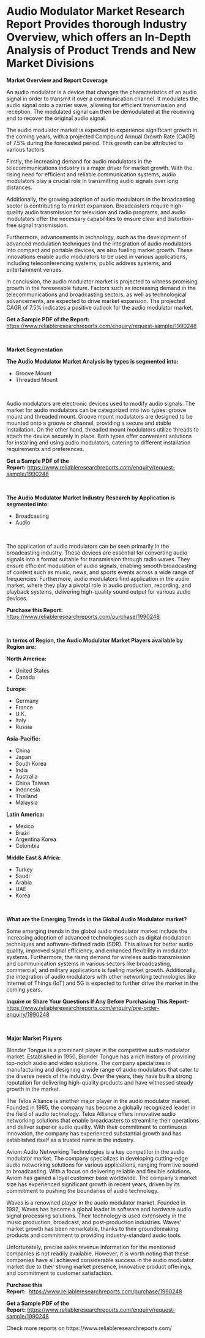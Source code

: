 <p><h1>Audio Modulator Market Research Report Provides thorough Industry Overview, which offers an In-Depth Analysis of Product Trends and New Market Divisions</h1></p><p><strong>Market Overview and Report Coverage</strong></p>
<p><p>An audio modulator is a device that changes the characteristics of an audio signal in order to transmit it over a communication channel. It modulates the audio signal onto a carrier wave, allowing for efficient transmission and reception. The modulated signal can then be demodulated at the receiving end to recover the original audio signal.</p><p>The audio modulator market is expected to experience significant growth in the coming years, with a projected Compound Annual Growth Rate (CAGR) of 7.5% during the forecasted period. This growth can be attributed to various factors.</p><p>Firstly, the increasing demand for audio modulators in the telecommunications industry is a major driver for market growth. With the rising need for efficient and reliable communication systems, audio modulators play a crucial role in transmitting audio signals over long distances.</p><p>Additionally, the growing adoption of audio modulators in the broadcasting sector is contributing to market expansion. Broadcasters require high-quality audio transmission for television and radio programs, and audio modulators offer the necessary capabilities to ensure clear and distortion-free signal transmission.</p><p>Furthermore, advancements in technology, such as the development of advanced modulation techniques and the integration of audio modulators into compact and portable devices, are also fueling market growth. These innovations enable audio modulators to be used in various applications, including teleconferencing systems, public address systems, and entertainment venues.</p><p>In conclusion, the audio modulator market is projected to witness promising growth in the foreseeable future. Factors such as increasing demand in the telecommunications and broadcasting sectors, as well as technological advancements, are expected to drive market expansion. The projected CAGR of 7.5% indicates a positive outlook for the audio modulator market.</p></p>
<p><strong>Get a Sample PDF of the Report:</strong> <a href="https://www.reliableresearchreports.com/enquiry/request-sample/1990248">https://www.reliableresearchreports.com/enquiry/request-sample/1990248</a></p>
<p>&nbsp;</p>
<p><strong>Market Segmentation</strong></p>
<p><strong>The Audio Modulator Market Analysis by types is segmented into:</strong></p>
<p><ul><li>Groove Mount</li><li>Threaded Mount</li></ul></p>
<p>&nbsp;</p>
<p><p>Audio modulators are electronic devices used to modify audio signals. The market for audio modulators can be categorized into two types: groove mount and threaded mount. Groove mount modulators are designed to be mounted onto a groove or channel, providing a secure and stable installation. On the other hand, threaded mount modulators utilize threads to attach the device securely in place. Both types offer convenient solutions for installing and using audio modulators, catering to different installation requirements and preferences.</p></p>
<p><strong>Get a Sample PDF of the Report:</strong>&nbsp;<a href="https://www.reliableresearchreports.com/enquiry/request-sample/1990248">https://www.reliableresearchreports.com/enquiry/request-sample/1990248</a></p>
<p>&nbsp;</p>
<p><strong>The Audio Modulator Market Industry Research by Application is segmented into:</strong></p>
<p><ul><li>Broadcasting</li><li>Audio</li></ul></p>
<p>&nbsp;</p>
<p><p>The application of audio modulators can be seen primarily in the broadcasting industry. These devices are essential for converting audio signals into a format suitable for transmission through radio waves. They ensure efficient modulation of audio signals, enabling smooth broadcasting of content such as music, news, and sports events across a wide range of frequencies. Furthermore, audio modulators find application in the audio market, where they play a pivotal role in audio production, recording, and playback systems, delivering high-quality sound output for various audio devices.</p></p>
<p><strong>Purchase this Report:</strong>&nbsp; <a href="https://www.reliableresearchreports.com/purchase/1990248">https://www.reliableresearchreports.com/purchase/1990248</a></p>
<p>&nbsp;</p>
<p><strong>In terms of Region, the Audio Modulator Market Players available by Region are:</strong></p>
<p>
    <p> <strong> North America: </strong>
        <ul>
            <li>United States</li>
            <li>Canada</li>
        </ul>
        </p> 
    <p> <strong> Europe: </strong>
        <ul>
            <li>Germany</li>
            <li>France</li>
            <li>U.K.</li>
            <li>Italy</li>
            <li>Russia</li>
        </ul>
        </p> 
    <p> <strong> Asia-Pacific: </strong>
        <ul>
            <li>China</li>
            <li>Japan</li>
            <li>South Korea</li>
            <li>India</li>
            <li>Australia</li>
            <li>China Taiwan</li>
            <li>Indonesia</li>
            <li>Thailand</li>
            <li>Malaysia</li>
        </ul>
        </p> 
    <p> <strong> Latin America: </strong>
        <ul>
            <li>Mexico</li>
            <li>Brazil</li>
            <li>Argentina Korea</li>
            <li>Colombia</li>
        </ul>
        </p> 
    <p> <strong> Middle East & Africa: </strong>
        <ul>
            <li>Turkey</li>
            <li>Saudi</li>
            <li>Arabia</li>
            <li>UAE</li>
            <li>Korea</li>
        </ul>
    </p>
    </p>
<p>&nbsp;</p>
<p><strong>What are the Emerging Trends in the Global Audio Modulator market?</strong></p>
<p><p>Some emerging trends in the global audio modulator market include the increasing adoption of advanced technologies such as digital modulation techniques and software-defined radio (SDR). This allows for better audio quality, improved signal efficiency, and enhanced flexibility in modulator systems. Furthermore, the rising demand for wireless audio transmission and communication systems in various sectors like broadcasting, commercial, and military applications is fueling market growth. Additionally, the integration of audio modulators with other networking technologies like Internet of Things (IoT) and 5G is expected to further drive the market in the coming years.</p></p>
<p><strong>Inquire or Share Your Questions If Any Before Purchasing This Report</strong>- <a href="https://www.reliableresearchreports.com/enquiry/pre-order-enquiry/1990248">https://www.reliableresearchreports.com/enquiry/pre-order-enquiry/1990248</a></p>
<p>&nbsp;</p>
<p><strong>Major Market Players</strong></p>
<p><p>Blonder Tongue is a prominent player in the competitive audio modulator market. Established in 1950, Blonder Tongue has a rich history of providing top-notch audio and video solutions. The company specializes in manufacturing and designing a wide range of audio modulators that cater to the diverse needs of the industry. Over the years, they have built a strong reputation for delivering high-quality products and have witnessed steady growth in the market.</p><p>The Telos Alliance is another major player in the audio modulator market. Founded in 1985, the company has become a globally recognized leader in the field of audio technology. Telos Alliance offers innovative audio networking solutions that enable broadcasters to streamline their operations and deliver superior audio quality. With their commitment to continuous innovation, the company has experienced substantial growth and has established itself as a trusted name in the industry.</p><p>Aviom Audio Networking Technologies is a key competitor in the audio modulator market. The company specializes in developing cutting-edge audio networking solutions for various applications, ranging from live sound to broadcasting. With a focus on delivering reliable and flexible solutions, Aviom has gained a loyal customer base worldwide. The company's market size has experienced significant growth in recent years, driven by its commitment to pushing the boundaries of audio technology.</p><p>Waves is a renowned player in the audio modulator market. Founded in 1992, Waves has become a global leader in software and hardware audio signal processing solutions. Their technology is used extensively in the music production, broadcast, and post-production industries. Waves' market growth has been remarkable, thanks to their groundbreaking products and commitment to providing industry-standard audio tools.</p><p>Unfortunately, precise sales revenue information for the mentioned companies is not readily available. However, it is worth noting that these companies have all achieved considerable success in the audio modulator market due to their strong market presence, innovative product offerings, and commitment to customer satisfaction.</p></p>
<p><strong>Purchase this Report:</strong>&nbsp;&nbsp;<a href="https://www.reliableresearchreports.com/purchase/1990248">https://www.reliableresearchreports.com/purchase/1990248</a></p>
<p></p>
<p><strong>Get a Sample PDF of the Report:</strong>&nbsp;<a href="https://www.reliableresearchreports.com/enquiry/request-sample/1990248">https://www.reliableresearchreports.com/enquiry/request-sample/1990248</a></p>
<p>Check more reports on https://www.reliableresearchreports.com/</p>